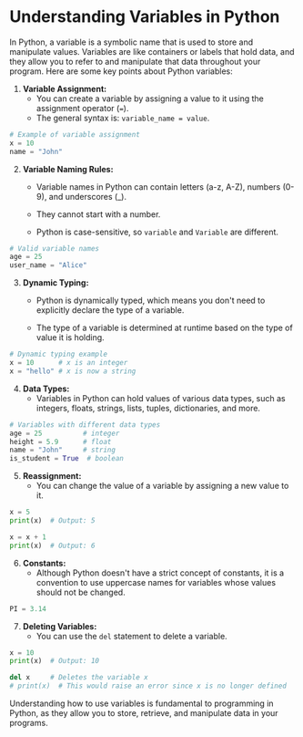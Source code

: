 # Understanding Variables in Python

In Python, a variable is a symbolic name that is used to store and manipulate values. Variables are like containers or labels that hold data, and they allow you to refer to and manipulate that data throughout your program. Here are some key points about Python variables:

1. **Variable Assignment:**
   - You can create a variable by assigning a value to it using the assignment operator (`=`).
   - The general syntax is: `variable_name = value`.

```python
# Example of variable assignment
x = 10
name = "John"

```

2. **Variable Naming Rules:**

   - Variable names in Python can contain letters (a-z, A-Z), numbers (0-9), and underscores (_).

   - They cannot start with a number.

   - Python is case-sensitive, so `variable` and `Variable` are different.

```python
# Valid variable names
age = 25
user_name = "Alice"

```

3. **Dynamic Typing:**

   - Python is dynamically typed, which means you don't need to explicitly declare the type of a variable.

   - The type of a variable is determined at runtime based on the type of value it is holding.

```python
# Dynamic typing example
x = 10      # x is an integer
x = "hello" # x is now a string

```



4. **Data Types:**
   - Variables in Python can hold values of various data types, such as integers, floats, strings, lists, tuples, dictionaries, and more.

```python
# Variables with different data types
age = 25          # integer
height = 5.9      # float
name = "John"     # string
is_student = True  # boolean

```



5. **Reassignment:**
   - You can change the value of a variable by assigning a new value to it.

```python
x = 5
print(x)  # Output: 5

x = x + 1
print(x)  # Output: 6
```

6. **Constants:**
   - Although Python doesn't have a strict concept of constants, it is a convention to use uppercase names for variables whose values should not be changed.

```python
PI = 3.14
```

7. **Deleting Variables:**
   - You can use the `del` statement to delete a variable.

```python
x = 10
print(x)  # Output: 10

del x     # Deletes the variable x
# print(x)  # This would raise an error since x is no longer defined

```

Understanding how to use variables is fundamental to programming in Python, as they allow you to store, retrieve, and manipulate data in your programs.